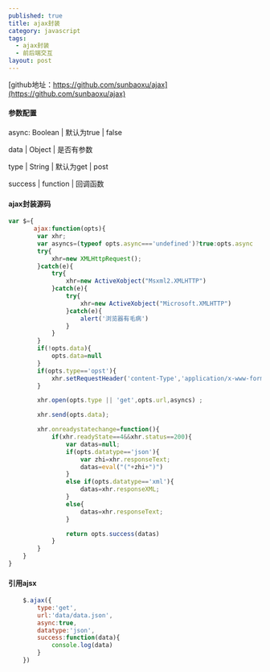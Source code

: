 ```yaml
---
published: true
title: ajax封装
category: javascript
tags: 
  - ajax封装
  - 前后端交互
layout: post
---
```


[github地址：https://github.com/sunbaoxu/ajax](https://github.com/sunbaoxu/ajax)

#### 参数配置
async: Boolean    |   默认为true | false 

data | Object   | 是否有参数 

type | String   | 默认为get  | post 

success | function | 回调函数


#### ajax封装源码
```javascript
var $={
	   ajax:function(opts){
		var xhr;
		var asyncs=(typeof opts.async==='undefined')?true:opts.async
		try{
			xhr=new XMLHttpRequest();
		}catch(e){
			try{
				xhr=new ActiveXobject("Msxml2.XMLHTTP")
			}catch(e){
				try{
					xhr=new ActiveXobject("Microsoft.XMLHTTP")
				}catch(e){
					alert('浏览器有毛病')
				}
			}
		}
		if(!opts.data){
			opts.data=null
		}
		if(opts.type=='opst'){
			xhr.setRequestHeader('content-Type','application/x-www-form-urlencoded')
		}

		xhr.open(opts.type || 'get',opts.url,asyncs) ;

		xhr.send(opts.data);

		xhr.onreadystatechange=function(){		
			if(xhr.readyState==4&&xhr.status==200){
				var datas=null;
				if(opts.datatype=='json'){
					var zhi=xhr.responseText;
					datas=eval("("+zhi+")")
				}
				else if(opts.datatype=='xml'){
					datas=xhr.responseXML;
				}
				else{
					datas=xhr.responseText;
				}

				return opts.success(datas)
			}			
		}
	}
}

```

#### 引用ajsx
```javascript
	$.ajax({
		type:'get',
		url:'data/data.json',
		async:true,
		datatype:'json',
		success:function(data){
			console.log(data)
		}
	})
```